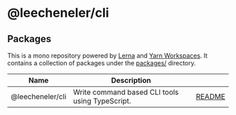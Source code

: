 # @leecheneler/cli

## Packages

This is a mono repository powered by [Lerna](https://github.com/lerna/lerna) and [Yarn Workspaces](https://classic.yarnpkg.com/docs/workspaces/). It contains a collection of packages under the [packages/](packages/) directory.

| Name             | Description                                     |                                    |
| ---------------- | ----------------------------------------------- | ---------------------------------- |
| @leecheneler/cli | Write command based CLI tools using TypeScript. | [README](./packages/cli/README.md) |

